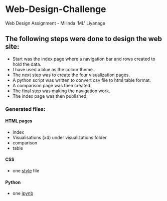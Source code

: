 # Web-Design-Challenge
Web Design Assignment - Milinda 'ML' Liyanage

## The following steps were done to design the web site: 

* Start was the index page where a navigation bar and rows created to hold the data.
* I have used a blue as the colour theme.
* The next step was to create the four visualization pages.
* A python script was written to convert csv file to html table format.
* A comparison page was then created.
* The final step was making the navigation work.
* The index page was then published.

### Generated files: 

#### HTML pages
* index
* Visualisations (x4) under visualizations folder
* comparison
* table

#### CSS
* one [style](assets/css/style.css) file 

#### Python
* one [ipynb](csv_to_html.ipynb)


